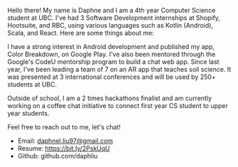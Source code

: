 Hello there! My name is Daphne and I am a 4th year Computer Science student at UBC. I've had 3 Software Development internships at Shopify, Hootsuite, and RBC, using various languages such as Kotlin (Android), Scala, and React. Here are some things about me: 

I have a strong interest in Android development and published my app, Color Breakdown, on Google Play. I've also been mentored through the Google's CodeU mentorship program to build a chat web app. Since last year, I've been leading a team of 7 on an AR app that teaches soil science. It was presented at 3 international conferences and will be used by 250+ students at UBC. 

Outside of school, I am a 2 times hackathons finalist and am currently working on a coffee chat initiative to connect first year CS student to upper year students.

Feel free to reach out to me, let's chat! 
- Email: daphnel.liu97@gmail.com
-	Resume: https://bit.ly/2PskUqU
-	Github: github.com/daphliu 

